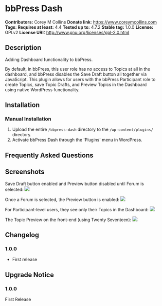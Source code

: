 # bbPress Dash #
**Contributors:**      Corey M Collins
**Donate link:**       https://www.coreymcollins.com
**Tags:**
**Requires at least:** 4.4
**Tested up to:**      4.7.2
**Stable tag:**        1.0.0
**License:**           GPLv2
**License URI:**       http://www.gnu.org/licenses/gpl-2.0.html

## Description ##

Adding Dashboard functionality to bbPress.

By default, in bbPress, this user role has no access to Topics at all in the dashboard, and bbPress disables the Save Draft button all together via JavaScript. This plugin allows for users with the bbPress Participant role to create Topics, save Topic Drafts, and Preview Topics in the Dashboard using native WordPress functionality.

## Installation ##

### Manual Installation ###

1. Upload the entire `/bbpress-dash` directory to the `/wp-content/plugins/` directory.
2. Activate bbPress Dash through the 'Plugins' menu in WordPress.

## Frequently Asked Questions ##


## Screenshots ##
Save Draft button enabled and Preview button disabled until Forum is selected:
![](https://dl.dropbox.com/s/z5mta2954rbz2hq/Screenshot%202017-12-05%2013.38.03.jpg?dl=0)

Once a Forum is selected, the Preview button is enabled:
![](https://dl.dropbox.com/s/g32rh6jq38qqrqj/Screenshot%202017-12-05%2013.38.14.jpg?dl=0)

For Participant-level users, they see only their Topics in the Dashboard:
![](https://dl.dropbox.com/s/6i6gzcebbdo1mpp/Screenshot%202017-12-05%2013.38.56.jpg?dl=0)

The Topic Preview on the front-end (using Twenty Seventeen):
![](https://dl.dropbox.com/s/c2qidrpme67mm1z/Screenshot%202017-12-05%2013.39.58.jpg?dl=0)

## Changelog ##

### 1.0.0 ###
* First release

## Upgrade Notice ##

### 1.0.0 ###
First Release
